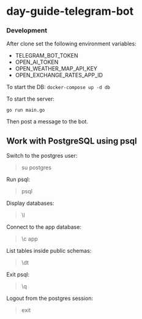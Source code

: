 # day-guide-telegram-bot

### Development
After clone set the following environment variables:
- TELEGRAM_BOT_TOKEN
- OPEN_AI_TOKEN
- OPEN_WEATHER_MAP_API_KEY
- OPEN_EXCHANGE_RATES_APP_ID

To start the DB:
`docker-compose up -d db`

To start the server:
```
go run main.go
```
Then post a message to the bot.

## Work with PostgreSQL using psql

Switch to the postgres user:
> su postgres

Run psql:
> psql

Display databases:
> \l

Connect to the app database:
> \c app

List tables inside public schemas:
> \dt

Exit psql:
> \q

Logout from the postgres session:
> exit
